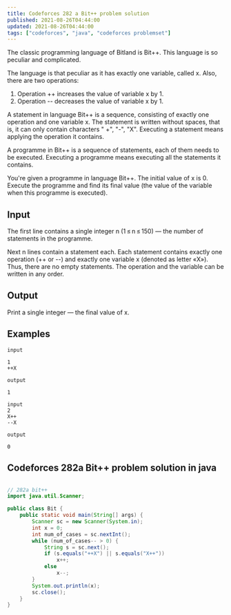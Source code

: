 ```yaml
---
title: Codeforces 282 a Bit++ problem solution
published: 2021-08-26T04:44:00
updated: 2021-08-26T04:44:00
tags: ["codeforces", "java", "codeforces problemset"]
---
```

The classic programming language of Bitland is Bit++. This 
language is so peculiar and complicated.

The language is that peculiar as it has exactly one variable, 
called x. Also, there are two operations:

1. Operation ++ increases the value of variable x by 1.
2. Operation -- decreases the value of variable x by 1.

A statement in language Bit++ is a sequence, consisting of 
exactly one operation and one variable x. The statement is 
written without spaces, that is, it can only contain characters "
+", "-", "X". Executing a statement means applying the operation 
it contains.

A programme in Bit++ is a sequence of statements, each of them 
needs to be executed. Executing a programme means executing all 
the statements it contains.

You're given a programme in language Bit++. The initial value of 
x is 0. Execute the programme and find its final value (the value 
of the variable when this programme is executed).

## Input

The first line contains a single integer n (1 ≤ n ≤ 150) — the 
number of statements in the programme.

Next n lines contain a statement each. Each statement contains 
exactly one operation (++ or --) and exactly one variable x 
(denoted as letter «X»). Thus, there are no empty statements. The 
operation and the variable can be written in any order.

## Output
Print a single integer — the final value of x.

## Examples
```
input

1
++X

output

1

input
2
X++
--X

output

0
```

## Codeforces 282a Bit++ problem solution in java
```java

// 282a bit++
import java.util.Scanner;

public class Bit {
    public static void main(String[] args) {
        Scanner sc = new Scanner(System.in);
        int x = 0;
        int num_of_cases = sc.nextInt();
        while (num_of_cases-- > 0) {
            String s = sc.next();
            if (s.equals("++X") || s.equals("X++"))
                x++;
            else
                x--;
        }
        System.out.println(x);
        sc.close();
    }
}
```